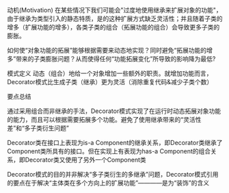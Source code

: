 动机(Motivation)
在某些情况下我们可能会"过度地使用继承来扩展对象的功能"，由于继承为类型引入的静态特质，是的这种扩展方式缺乏灵活性；并且随着子类的增多（扩展功能的增多），各类子类的组合（拓展功能的组合）会导致更多子类的膨胀。

如何使“对象功能的拓展”能够根据需要来动态地实现？同时避免“拓展功能的增多”带来的子类膨胀问题？从而使得任何“功能拓展变化”所导致的影响降为最低?


模式定义
动态（组合）地给一个对象增加一些额外的职责。就增加功能而言，Decorator模式比生成子类（继承）更为灵活（消除重复代码&减少子类个数）


要点总结

通过采用组合而非继承的手法，Decorator模式实现了在运行时动态拓展对象功能的能力，而且可以根据需要拓展多个功能。避免了使用继承带来的“灵活性差”和“多子类衍生问题”

Decorator类在接口上表现为is-a Component的继承关系，即Decorator类继承了Component类所具有的接口。但在实现上有表现为has-a Component的组合关系，即Decorator类又使用了另外一个Component类

Decorator模式的目的并非解决“多子类衍生的多继承”问题，Decorator模式引用的要点在于解决“主体类在多个方向上的扩展功能”————是为“装饰”的含义